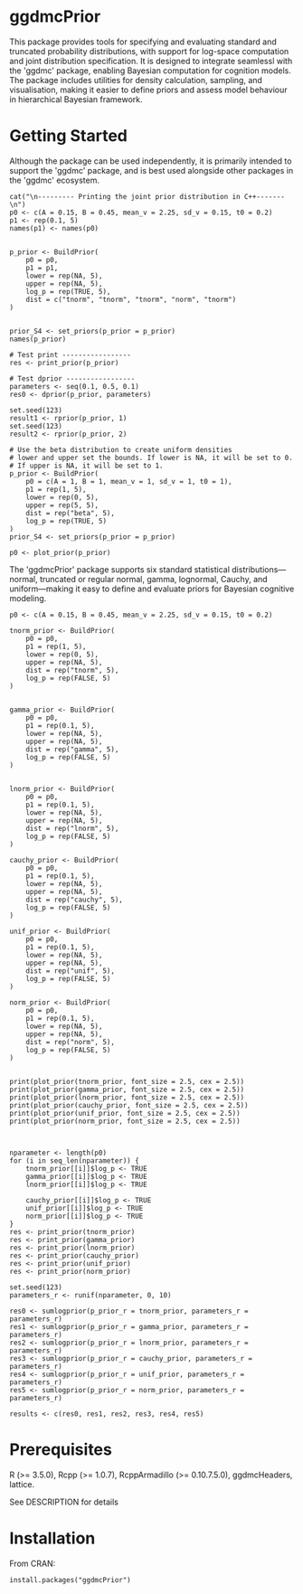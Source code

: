 # ggdmcPrior
This package provides tools for specifying and evaluating standard and truncated probability distributions, with support for log-space computation and joint distribution specification. It is designed to integrate seamlessl with the 'ggdmc' package, enabling Bayesian computation for cognition models. The package includes utilities for density calculation, sampling, and visualisation, making it easier to define priors and assess model behaviour in hierarchical Bayesian framework.
    
    
# Getting Started
Although the package can be used independently, it is primarily intended to support the 'ggdmc' package, and is best used alongside other packages in the 'ggdmc' ecosystem.

```
cat("\n--------- Printing the joint prior distribution in C++-------\n")
p0 <- c(A = 0.15, B = 0.45, mean_v = 2.25, sd_v = 0.15, t0 = 0.2)
p1 <- rep(0.1, 5)
names(p1) <- names(p0)


p_prior <- BuildPrior(
    p0 = p0,
    p1 = p1,
    lower = rep(NA, 5),
    upper = rep(NA, 5),
    log_p = rep(TRUE, 5),
    dist = c("tnorm", "tnorm", "tnorm", "norm", "tnorm")
)


prior_S4 <- set_priors(p_prior = p_prior)
names(p_prior)

# Test print -----------------
res <- print_prior(p_prior)

# Test dprior -----------------
parameters <- seq(0.1, 0.5, 0.1)
res0 <- dprior(p_prior, parameters)

set.seed(123)
result1 <- rprior(p_prior, 1)
set.seed(123)
result2 <- rprior(p_prior, 2)

# Use the beta distribution to create uniform densities
# lower and upper set the bounds. If lower is NA, it will be set to 0.
# If upper is NA, it will be set to 1.
p_prior <- BuildPrior(
    p0 = c(A = 1, B = 1, mean_v = 1, sd_v = 1, t0 = 1),
    p1 = rep(1, 5),
    lower = rep(0, 5),
    upper = rep(5, 5),
    dist = rep("beta", 5),
    log_p = rep(TRUE, 5)
)
prior_S4 <- set_priors(p_prior = p_prior)

p0 <- plot_prior(p_prior)

```

The 'ggdmcPrior' package supports six standard statistical distributions—normal, truncated or regular normal, gamma, lognormal, Cauchy, and uniform—making it easy to define and evaluate priors for Bayesian cognitive modeling.

```
p0 <- c(A = 0.15, B = 0.45, mean_v = 2.25, sd_v = 0.15, t0 = 0.2)

tnorm_prior <- BuildPrior(
    p0 = p0,
    p1 = rep(1, 5),
    lower = rep(0, 5),
    upper = rep(NA, 5),
    dist = rep("tnorm", 5),
    log_p = rep(FALSE, 5)
)


gamma_prior <- BuildPrior(
    p0 = p0,
    p1 = rep(0.1, 5),
    lower = rep(NA, 5),
    upper = rep(NA, 5),
    dist = rep("gamma", 5),
    log_p = rep(FALSE, 5)
)


lnorm_prior <- BuildPrior(
    p0 = p0,
    p1 = rep(0.1, 5),
    lower = rep(NA, 5),
    upper = rep(NA, 5),
    dist = rep("lnorm", 5),
    log_p = rep(FALSE, 5)
)

cauchy_prior <- BuildPrior(
    p0 = p0,
    p1 = rep(0.1, 5),
    lower = rep(NA, 5),
    upper = rep(NA, 5),
    dist = rep("cauchy", 5),
    log_p = rep(FALSE, 5)
)

unif_prior <- BuildPrior(
    p0 = p0,
    p1 = rep(0.1, 5),
    lower = rep(NA, 5),
    upper = rep(NA, 5),
    dist = rep("unif", 5),
    log_p = rep(FALSE, 5)
)

norm_prior <- BuildPrior(
    p0 = p0,
    p1 = rep(0.1, 5),
    lower = rep(NA, 5),
    upper = rep(NA, 5),
    dist = rep("norm", 5),
    log_p = rep(FALSE, 5)
)


print(plot_prior(tnorm_prior, font_size = 2.5, cex = 2.5))
print(plot_prior(gamma_prior, font_size = 2.5, cex = 2.5))
print(plot_prior(lnorm_prior, font_size = 2.5, cex = 2.5))
print(plot_prior(cauchy_prior, font_size = 2.5, cex = 2.5))
print(plot_prior(unif_prior, font_size = 2.5, cex = 2.5))
print(plot_prior(norm_prior, font_size = 2.5, cex = 2.5))



nparameter <- length(p0)
for (i in seq_len(nparameter)) {
    tnorm_prior[[i]]$log_p <- TRUE
    gamma_prior[[i]]$log_p <- TRUE
    lnorm_prior[[i]]$log_p <- TRUE

    cauchy_prior[[i]]$log_p <- TRUE
    unif_prior[[i]]$log_p <- TRUE
    norm_prior[[i]]$log_p <- TRUE
}
res <- print_prior(tnorm_prior)
res <- print_prior(gamma_prior)
res <- print_prior(lnorm_prior)
res <- print_prior(cauchy_prior)
res <- print_prior(unif_prior)
res <- print_prior(norm_prior)

set.seed(123)
parameters_r <- runif(nparameter, 0, 10)

res0 <- sumlogprior(p_prior_r = tnorm_prior, parameters_r = parameters_r)
res1 <- sumlogprior(p_prior_r = gamma_prior, parameters_r = parameters_r)
res2 <- sumlogprior(p_prior_r = lnorm_prior, parameters_r = parameters_r)
res3 <- sumlogprior(p_prior_r = cauchy_prior, parameters_r = parameters_r)
res4 <- sumlogprior(p_prior_r = unif_prior, parameters_r = parameters_r)
res5 <- sumlogprior(p_prior_r = norm_prior, parameters_r = parameters_r)

results <- c(res0, res1, res2, res3, res4, res5)

```

# Prerequisites
R (>= 3.5.0), Rcpp (>= 1.0.7), RcppArmadillo (>= 0.10.7.5.0), ggdmcHeaders, lattice.

See DESCRIPTION for details

# Installation

From CRAN:
```
install.packages("ggdmcPrior")
```